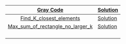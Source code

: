 |    [Gray Code](https://leetcode.com/problems/gray-code/)     | [Solution](https://github.com/priyam314/Leetcode/blob/main/July_challenge_2021/week1/grayCode.go) |
| :----------------------------------------------------------: | ------------------------------------------------------------ |
| [Find_K_closest_elements](https://leetcode.com/problems/find-k-closest-elements/) | [Solution](https://github.com/priyam314/Leetcode/blob/main/July_challenge_2021/week1/find_K_closest_elements.go) |
| [Max_sum_of_rectangle_no_larger_k](https://leetcode.com/problems/max-sum-of-rectangle-no-larger-than-k/) | [Solution](https://github.com/priyam314/Leetcode/blob/main/July_challenge_2021/week1/Max_Sum_of_rectangle_no_larger_k.go) |
|                                                              |                                                              |
|                                                              |                                                              |
|                                                              |                                                              |
|                                                              |                                                              |


